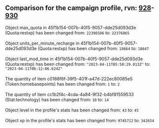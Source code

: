 ## Comparison for the campaign profile, rvn: [928](https://github.com/PRO100KatYT/FortniteProfileRevisions/tree/main/profiles/campaign/928%20campaign.json)-[930](https://github.com/PRO100KatYT/FortniteProfileRevisions/tree/main/profiles/campaign/930%20campaign.json)

Object max_quota in 45f1b154-007b-40f5-9057-dde25d093d3e (Quota:restxp) has been changed from: `22396506` to: `22376865`
<br><br>
Object units_per_minute_recharge in 45f1b154-007b-40f5-9057-dde25d093d3e (Quota:restxp) has been changed from: `18664` to: `18647`
<br><br>
Object last_mod_time in 45f1b154-007b-40f5-9057-dde25d093d3e (Quota:restxp) has been changed from: `"2023-04-11T05:50:29.013Z"` to: `"2023-04-11T06:12:06.624Z"`
<br><br>
The quantity of item c0186f6f-39f5-401f-a47d-222ec80085e5 (Token:homebasepoints) has been changed from: `1` to: `2`
<br><br>
The quantity of item cc1b2f4c-4cda-4a84-9f32-b4bf91559533 (Stat:technology) has been changed from: `10` to: `14`
<br><br>
Object level in the profile's stats has been changed from: `43` to: `45`
<br><br>
Object xp in the profile's stats has been changed from: `9745712` to: `342654`
<br><br>
